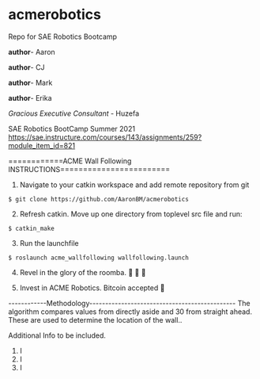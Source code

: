 # acmerobotics
Repo for SAE Robotics Bootcamp


**author**-  Aaron 

**author**-  CJ

**author**-  Mark

**author**-  Erika

*Gracious Executive Consultant* - Huzefa



SAE Robotics BootCamp Summer 2021
https://sae.instructure.com/courses/143/assignments/259?module_item_id=821


============ACME Wall Following INSTRUCTIONS========================

1) Navigate to your catkin workspace and add remote repository from git
```
$ git clone https://github.com/AaronBM/acmerobotics
```
2) Refresh catkin.  Move up one directory from toplevel src file and run:

```
$ catkin_make
```
3) Run the launchfile
```
$ roslaunch acme_wallfollowing wallfollowing.launch
```

4) Revel in the glory of the roomba.
🎉 🎉 🎉

5) Invest in ACME Robotics.  Bitcoin accepted
🚀

------------Methodology----------------------------------------------
The algorithm compares values from directly aside and 30 from straight ahead.  These are used to determine the location of the wall..

Additional Info to be included.

  1) I
  2) I
  3) I
